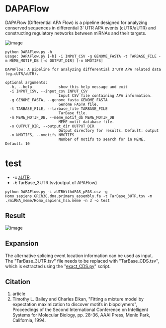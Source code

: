 # DAPAFlow
DAPAFlow (Differential APA Flow) is a pipeline designed for analyzing conserved sequences in differential 3' UTR APA events (cUTR/aUTR) and constructing regulatory networks between miRNAs and their targets.

![image](https://github.com/user-attachments/assets/7f35c6d1-22a9-4e49-8f21-7d198f26e526)

```
python DAPAFlow.py -h
usage: DAPAFlow.py [-h] -i INPUT_CSV -g GENOME_FASTA -t TARBASE_FILE -m MEME_MOTIF_DB [-o OUTPUT_DIR] [-n NMOTIFS]

DAPAFlow: A pipeline for analyzing differential 3'UTR APA related data (eg.cUTR/aUTR).

optional arguments:
  -h, --help            show this help message and exit
  -i INPUT_CSV, --input_csv INPUT_CSV
                        Input CSV file containing APA information.
  -g GENOME_FASTA, --genome_fasta GENOME_FASTA
                        Genome FASTA file.
  -t TARBASE_FILE, --tarbase_file TARBASE_FILE
                        TarBase file.
  -m MEME_MOTIF_DB, --meme_motif_db MEME_MOTIF_DB
                        MEME motif database file.
  -o OUTPUT_DIR, --output_dir OUTPUT_DIR
                        Output directory for results. Default: output
  -n NMOTIFS, --nmotifs NMOTIFS
                        Number of motifs to search for in MEME. Default: 10
```
# test
- **`-i`** [aUTR](https://github.com/Badman1025/DAPAFlow/blob/main/aUTRWithdPAS_pPAS.csv).  
- **`-t`** TarBase_3UTR.tsv(output of APAFlow) 

```
python DAPAFlow.py -i aUTRWithdPAS_pPAS.csv -g Homo_sapiens.GRCh38.dna.primary_assembly.fa -t TarBase_3UTR.tsv -m ./miRNA_meme/Homo_sapiens_hsa.meme -n 3 -o test
```
## Result
![image](https://github.com/user-attachments/assets/0606af2f-4166-4bdc-97c2-eeba68224769)

## Expansion
The alternative splicing event location information can be used as input. The "TarBase_3UTR.tsv" file needs to be replaced with "TarBase_CDS.tsv", which is extracted using the "[exact_CDS.py](https://github.com/Badman1025/DAPAFlow/blob/main/exact_CDS.py)" script.
## Citation
1. article
2. Timothy L. Bailey and Charles Elkan, "Fitting a mixture model by expectation maximization to discover motifs in biopolymers", Proceedings of the Second International Conference on Intelligent Systems for Molecular Biology, pp. 28-36, AAAI Press, Menlo Park, California, 1994.
